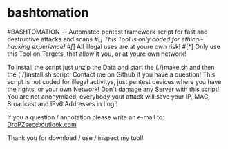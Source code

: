 # bashtomation
#BASHTOMATION -- Automated pentest framework script for fast and destructive attacks and scans
#[*] This Tool is only coded for ethical-hacking experience!
#[*] All illegal uses are at youre own risk!
#[*] Only use this Tool on Targets, that allow it you, or at youre own network!

To install the script just unzip the Data and start the (./)make.sh and then the (./)install.sh script!
Contact me on Github if you have a question!
This script is not coded for illegal activitys, just pentest devices where you have the rights, or your own Network!
Don`t damage any Server with this script! You are not anonymized, everybody yout attack will save your IP, MAC, Broadcast and IPv6 Addresses in Log!!

If you a question / annotation please write an e-mail to: DroPZsec@outlook.com

Thank you for download / use / inspect my tool!
